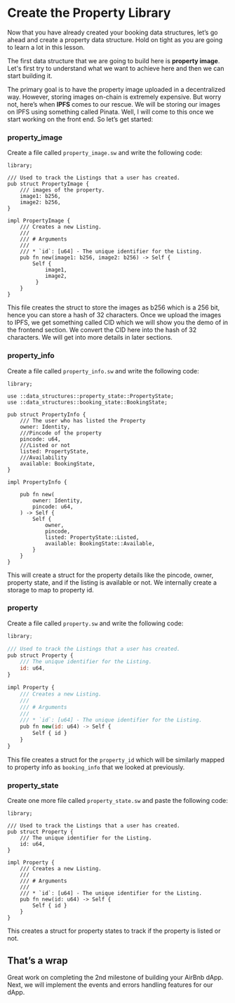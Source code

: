 # Create the Property Library

Now that you have already created your booking data structures, let’s go ahead and create a property data structure. Hold on tight as you are going to learn a lot in this lesson. 

The first data structure that we are going to build here is **property image**. Let's first try to understand what we want to achieve here and then we can start building it. 

The primary goal is to have the property image uploaded in a decentralized way. However, storing images on-chain is extremely expensive. But worry not, here’s when **IPFS** comes to our rescue. We will be storing our images on IPFS using something called Pinata. Well, I will come to this once we start working on the front end. So let’s get started: 

### property_image

Create a file called `property_image.sw` and write the following code: 

```
library;

/// Used to track the Listings that a user has created.
pub struct PropertyImage {
    /// images of the property.
    image1: b256,
    image2: b256,
}

impl PropertyImage {
    /// Creates a new Listing.
    ///
    /// # Arguments
    ///
    /// * `id`: [u64] - The unique identifier for the Listing.
    pub fn new(image1: b256, image2: b256) -> Self {
        Self { 
            image1,
            image2,
         }
    }
}
```

This file creates the struct to store the images as b256 which is a 256 bit, hence you can store a hash of 32 characters. Once we upload the images to IPFS, we get something called CID which we will show you the demo of in the frontend section. We convert the CID here into the hash of 32 characters. We will get into more details in later sections. 

### property_info

Create a file called `property_info.sw` and write the following code:

```
library;

use ::data_structures::property_state::PropertyState;
use ::data_structures::booking_state::BookingState;

pub struct PropertyInfo {
    /// The user who has listed the Property
    owner: Identity,
    ///Pincode of the property
    pincode: u64,
    ///Listed or not
    listed: PropertyState,
    ///Availability
    available: BookingState,    
}

impl PropertyInfo {

    pub fn new(
        owner: Identity,
        pincode: u64,
    ) -> Self {
        Self {
            owner,
            pincode,
            listed: PropertyState::Listed,
            available: BookingState::Available,
        }
    }
}
```

This will create a struct for the property details like the pincode, owner, property state, and if the listing is available or not.  We internally create a storage to map to property id. 

### property

Create a file called `property.sw` and write the following code: 

```jsx
library;

/// Used to track the Listings that a user has created.
pub struct Property {
    /// The unique identifier for the Listing.
    id: u64,
}

impl Property {
    /// Creates a new Listing.
    ///
    /// # Arguments
    ///
    /// * `id`: [u64] - The unique identifier for the Listing.
    pub fn new(id: u64) -> Self {
        Self { id }
    }
}
```

This file creates a struct for the `property_id` which will be similarly mapped to property info as `booking_info` that we looked at previously. 

### property_state

Create one more file called `property_state.sw` and paste the following code: 

```
library;

/// Used to track the Listings that a user has created.
pub struct Property {
    /// The unique identifier for the Listing.
    id: u64,
}

impl Property {
    /// Creates a new Listing.
    ///
    /// # Arguments
    ///
    /// * `id`: [u64] - The unique identifier for the Listing.
    pub fn new(id: u64) -> Self {
        Self { id }
    }
}
```

This creates a struct for property states to track if the property is listed or not.

## That’s a wrap

Great work on completing the 2nd milestone of building your AirBnb dApp. Next, we will implement the events and errors handling features for our dApp.